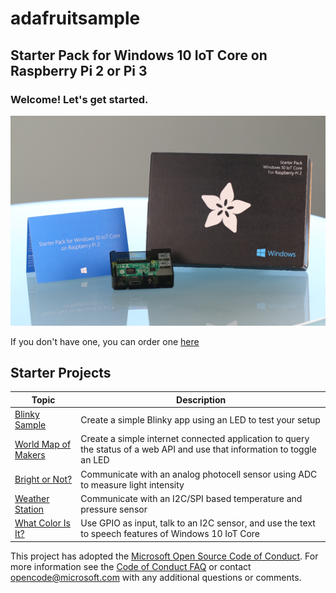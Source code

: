# adafruitsample

## Starter Pack for Windows 10 IoT Core on Raspberry Pi 2 or Pi 3

### Welcome! Let's get started.  

![starter-pack-image](./docs/AdafruitDisplay.png)

If you don't have one, you can order one [here](http://adafruit.com/windows10iotpi2)

## Starter Projects

| Topic | Description |
|-------|-------------|
| [Blinky Sample](./docs/KitBlinky.md) | Create a simple Blinky app using an LED to test your setup |
| [World Map of Makers](./docs/WorldMapOfMakers.md) | Create a simple internet connected application to query the status of a web API and use that information to toggle an LED |
| [Bright or Not?](./docs/BrightOrNot.md) | Communicate with an analog photocell sensor using ADC to measure light intensity |
| [Weather Station](./docs/WeatherStation.md) | Communicate with an I2C/SPI based temperature and pressure sensor |
| [What Color Is It?](./docs/WhatColor.md) | Use GPIO as input, talk to an I2C sensor, and use the text to speech features of Windows 10 IoT Core |


This project has adopted the [Microsoft Open Source Code of Conduct](http://microsoft.github.io/codeofconduct). For more information see the [Code of Conduct FAQ](http://microsoft.github.io/codeofconduct/faq.md) or contact [opencode@microsoft.com](mailto:opencode@microsoft.com) with any additional questions or comments. 
